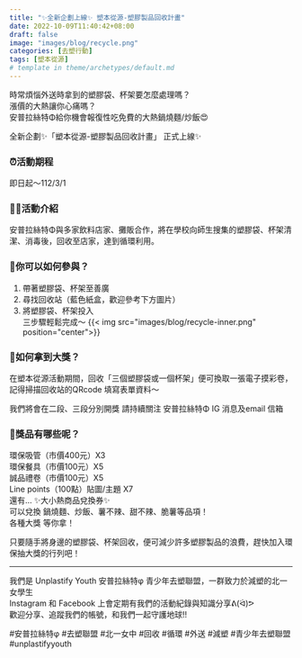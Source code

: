 ```yaml
---
title: "✨全新企劃上線✨ 塑本從源-塑膠製品回收計畫"
date: 2022-10-09T11:40:42+08:00
draft: false
image: "images/blog/recycle.png"
categories: [去塑行動]
tags: [塑本從源]
# template in theme/archetypes/default.md
---
```

時常煩惱外送時拿到的塑膠袋、杯架要怎麼處理嗎？<br>
漲價的大熱讓你心痛嗎？<br>
安普拉絲特Φ給你機會報復性吃免費的大熱鍋燒麵/炒飯😍<br>

全新企劃✨「塑本從源-塑膠製品回收計畫」 正式上線✨

### ⏰活動期程
即日起～112/3/1

### 💁‍♀️活動介紹
安普拉絲特Φ與多家飲料店家、攤販合作，將在學校向師生搜集的塑膠袋、杯架清潔、消毒後，回收至店家，達到循環利用。

### 💫你可以如何參與？
1. 帶著塑膠袋、杯架至善廣
2. 尋找回收站（藍色紙盒，歡迎參考下方圖片）
3. 將塑膠袋、杯架投入<br>
三步驟輕鬆完成～
{{< img src="images/blog/recycle-inner.png" position="center">}}


### 🎁如何拿到大獎？
在塑本從源活動期間，回收「三個塑膠袋或一個杯架」便可換取一張電子摸彩卷，記得掃描回收站的QRcode 填寫表單資料～

我們將會在二段、三段分別開獎
請持續關注 安普拉絲特Φ IG 消息及email 信箱

### 🌟獎品有哪些呢？
環保吸管（市價400元）X3<br>
環保餐具（市價100元）X5 <br>
誠品禮卷（市價100元）X5 <br>
Line points（100點）貼圖/主題 X7<br>
還有… ✨大小熱商品兌換券✨<br>
可以兌換 鍋燒麵、炒飯、薯不辣、甜不辣、脆薯等品項！<br>
各種大獎 等你拿！

只要隨手將身邊的塑膠袋、杯架回收，便可減少許多塑膠製品的浪費，趕快加入環保抽大獎的行列吧！

<hr>
我們是 Unplastify Youth 安普拉絲特φ 青少年去塑聯盟，一群致力於減塑的北一女學生<br>
Instagram 和 Facebook 上會定期有我們的活動紀錄與知識分享ᕕ(ᐛ)ᕗ<br>
歡迎分享、追蹤我們的帳號，和我們一起守護地球!!

#安普拉絲特φ
#去塑聯盟
#北一女中
#回收
#循環
#外送
#減塑
#青少年去塑聯盟
#unplastifyyouth
